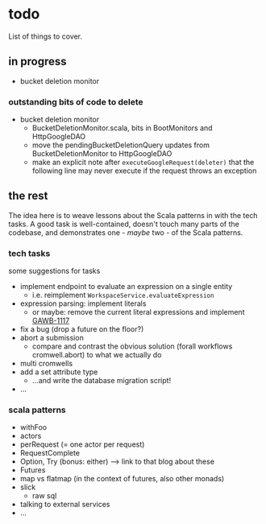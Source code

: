 # todo

List of things to cover.

## in progress

- bucket deletion monitor

### outstanding bits of code to delete

- bucket deletion monitor
  - BucketDeletionMonitor.scala, bits in BootMonitors and HttpGoogleDAO
  - move the pendingBucketDeletionQuery updates from BucketDeletionMonitor to HttpGoogleDAO
  - make an explicit note after `executeGoogleRequest(deleter)` that the following line may never execute if the request throws an exception

## the rest

The idea here is to weave lessons about the Scala patterns in with the tech tasks. A good task is well-contained, doesn't touch many parts of the codebase, and demonstrates one - *maybe* two - of the Scala patterns.

### tech tasks

some suggestions for tasks

- implement endpoint to evaluate an expression on a single entity
  - i.e. reimplement `WorkspaceService.evaluateExpression`
- expression parsing: implement literals
  - or maybe: remove the current literal expressions and implement [GAWB-1117](https://broadinstitute.atlassian.net/browse/GAWB-1117)
- fix a bug (drop a future on the floor?)
- abort a submission
  - compare and contrast the obvious solution (forall workflows cromwell.abort) to what we actually do
- multi cromwells
- add a set attribute type
  - ...and write the database migration script!
- ...

### scala patterns

- withFoo
- actors
- perRequest (= one actor per request)
- RequestComplete
- Option, Try (bonus: either) --> link to that blog about these
- Futures
- map vs flatmap (in the context of futures, also other monads)
- slick
  - raw sql
- talking to external services
- ...
